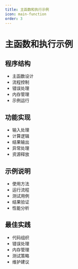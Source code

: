 ```yaml
---
title: 主函数和执行示例
icon: main-function
order: 3
---
```


# 主函数和执行示例

## 程序结构
- 主函数设计
- 流程控制
- 错误处理
- 内存管理
- 示例运行

## 功能实现
- 输入处理
- 计算逻辑
- 结果输出
- 异常处理
- 资源释放

## 示例说明
- 使用方法
- 运行流程
- 测试用例
- 结果验证
- 性能分析

## 最佳实践
- 代码组织
- 错误处理
- 内存管理
- 测试策略
- 维护建议
